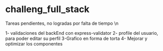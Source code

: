 # challeng_full_stack
Tareas pendientes, no logradas por falta de tiempo \n

1- validaciones del backEnd con express-validator
2- profile del usuario, para poder editar su perfil
3-Grafico en forma de torta 
4- Mejorar y optimizar los componentes 
